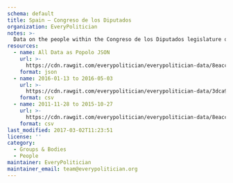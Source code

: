 ```yaml
---
schema: default
title: Spain — Congreso de los Diputados
organization: EveryPolitician
notes: >-
  Data on the people within the Congreso de los Diputados legislature of Spain.
resources:
  - name: All Data as Popolo JSON
    url: >-
      https://cdn.rawgit.com/everypolitician/everypolitician-data/8eaccc87cc27744bf003a270dc64941c6b9329de/data/Spain/Congress/ep-popolo-v1.0.json
    format: json
  - name: 2016-01-13 to 2016-05-03
    url: >-
      https://cdn.rawgit.com/everypolitician/everypolitician-data/3dca9fafda17913386809029f6e70d8f8d04b0c8/data/Spain/Congress/term-11.csv
    format: csv
  - name: 2011-11-28 to 2015-10-27
    url: >-
      https://cdn.rawgit.com/everypolitician/everypolitician-data/8eaccc87cc27744bf003a270dc64941c6b9329de/data/Spain/Congress/term-10.csv
    format: csv
last_modified: 2017-03-02T11:23:51
license: ''
category:
  - Groups & Bodies
  - People
maintainer: EveryPolitician
maintainer_email: team@everypolitician.org
---
```

